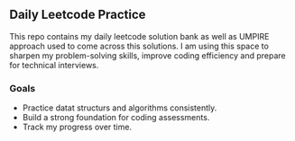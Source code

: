 ## Daily Leetcode Practice
This repo contains my daily leetcode solution bank as well as UMPIRE approach used to come across this solutions. I am using this space to sharpen my problem-solving skills, improve coding efficiency and prepare for technical interviews.

### Goals
- Practice datat structurs and algorithms consistently.
- Build a strong foundation for coding assessments.
- Track my progress over time.
